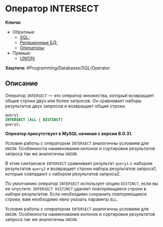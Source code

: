 
# Оператор INTERSECT

**Ключи:**
- Обратные:
	- [SQL](SQL);
	- [Реляционные БД](relative);
	- [Операторы](sql-operators);
- Прямые:
	- [UNION](union-operator);

**Хештеги:** #Programming/Databases/SQL/Operator

## Описание

Оператор `INTERSECT` — это оператор множества, который возвращает общие строки двух или более запросов. Он сравнивает наборы результатов двух запросов и возвращает общие строки.

```sql
query1
INTERSECT [ALL | DISTINCT]
query2;
```

**Опреатор присутствует в MySQL начиная с версии 8.0.31.**

Условия работы с оператором `INTERSECT` аналогичны условиям для `UNION`. Особенности наименования колонок и сортировки результатов запроса так же аналогичны `UNION`.

В этом синтаксисе `INTERSECT` сравнивает результат `query1` с набором результатов `query2` и возвращает строки набора результатов запроса1, которые совпадают с набором результатов запроса2.

По умолчанию оператор `INTERSECT` использует опцию `DISTINCT`, если вы ее опустите. `INTERSECT DISTINCT` удаляет повторяющиеся строки в наборе результатов. Если необходимо сохранить повторяющиеся строки, вам необходимо явно указать параметр `ALL`.

Условия работы с оператором `INTERSECT` аналогичны условиям для `UNION`. Особенности наименования колонок и сортировки результатов запроса так же аналогичны `UNION`.
